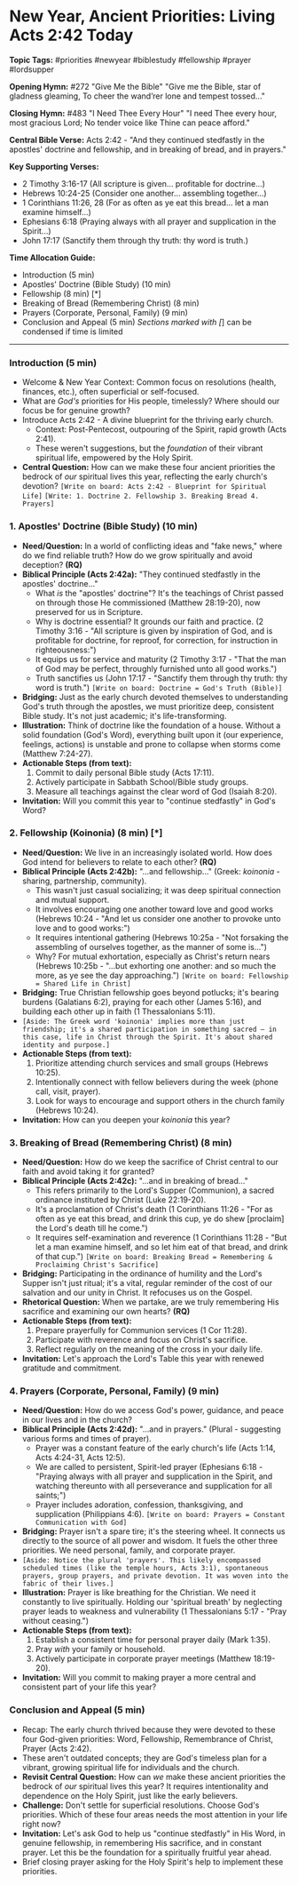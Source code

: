 # New Year, Ancient Priorities: Living Acts 2:42 Today

**Topic Tags:** #priorities #newyear #biblestudy #fellowship #prayer #lordsupper

**Opening Hymn:** #272 "Give Me the Bible"
"Give me the Bible, star of gladness gleaming, To cheer the wand’rer lone and tempest tossed..."

**Closing Hymn:** #483 "I Need Thee Every Hour"
"I need Thee every hour, most gracious Lord; No tender voice like Thine can peace afford."

**Central Bible Verse:** Acts 2:42 - "And they continued stedfastly in the apostles' doctrine and fellowship, and in breaking of bread, and in prayers."

**Key Supporting Verses:**
*   2 Timothy 3:16-17 (All scripture is given... profitable for doctrine...)
*   Hebrews 10:24-25 (Consider one another... assembling together...)
*   1 Corinthians 11:26, 28 (For as often as ye eat this bread... let a man examine himself...)
*   Ephesians 6:18 (Praying always with all prayer and supplication in the Spirit...)
*   John 17:17 (Sanctify them through thy truth: thy word is truth.)

**Time Allocation Guide:**
- Introduction (5 min)
- Apostles' Doctrine (Bible Study) (10 min)
- Fellowship (8 min) [*]
- Breaking of Bread (Remembering Christ) (8 min)
- Prayers (Corporate, Personal, Family) (9 min)
- Conclusion and Appeal (5 min)
*Sections marked with [*] can be condensed if time is limited

---

### Introduction (5 min)

*   Welcome & New Year Context: Common focus on resolutions (health, finances, etc.), often superficial or self-focused.
*   What are *God's* priorities for His people, timelessly? Where should our focus be for genuine growth?
*   Introduce Acts 2:42 - A divine blueprint for the thriving early church.
    *   Context: Post-Pentecost, outpouring of the Spirit, rapid growth (Acts 2:41).
    *   These weren't suggestions, but the *foundation* of their vibrant spiritual life, empowered by the Holy Spirit.
*   **Central Question:** How can we make these four ancient priorities the bedrock of *our* spiritual lives this year, reflecting the early church's devotion?
    `[Write on board: Acts 2:42 - Blueprint for Spiritual Life]`
    `[Write: 1. Doctrine 2. Fellowship 3. Breaking Bread 4. Prayers]`

### 1. Apostles' Doctrine (Bible Study) (10 min)

*   **Need/Question:** In a world of conflicting ideas and "fake news," where do we find reliable truth? How do we grow spiritually and avoid deception? **(RQ)**
*   **Biblical Principle (Acts 2:42a):** "They continued stedfastly in the apostles' doctrine..."
    *   What *is* the "apostles' doctrine"? It's the teachings of Christ passed on through those He commissioned (Matthew 28:19-20), now preserved for us in Scripture.
    *   Why is doctrine essential? It grounds our faith and practice. (2 Timothy 3:16 - "All scripture is given by inspiration of God, and is profitable for doctrine, for reproof, for correction, for instruction in righteousness:")
    *   It equips us for service and maturity (2 Timothy 3:17 - "That the man of God may be perfect, throughly furnished unto all good works.")
    *   Truth sanctifies us (John 17:17 - "Sanctify them through thy truth: thy word is truth.")
    `[Write on board: Doctrine = God's Truth (Bible)]`
*   **Bridging:** Just as the early church devoted themselves to understanding God's truth through the apostles, we must prioritize deep, consistent Bible study. It's not just academic; it's life-transforming.
*   **Illustration:** Think of doctrine like the foundation of a house. Without a solid foundation (God's Word), everything built upon it (our experience, feelings, actions) is unstable and prone to collapse when storms come (Matthew 7:24-27).
*   **Actionable Steps (from text):**
    1.  Commit to daily personal Bible study (Acts 17:11).
    2.  Actively participate in Sabbath School/Bible study groups.
    3.  Measure all teachings against the clear word of God (Isaiah 8:20).
*   **Invitation:** Will you commit this year to "continue stedfastly" in God's Word?

### 2. Fellowship (Koinonia) (8 min) [*]

*   **Need/Question:** We live in an increasingly isolated world. How does God intend for believers to relate to each other? **(RQ)**
*   **Biblical Principle (Acts 2:42b):** "...and fellowship..." (Greek: *koinonia* - sharing, partnership, community).
    *   This wasn't just casual socializing; it was deep spiritual connection and mutual support.
    *   It involves encouraging one another toward love and good works (Hebrews 10:24 - "And let us consider one another to provoke unto love and to good works:")
    *   It requires intentional gathering (Hebrews 10:25a - "Not forsaking the assembling of ourselves together, as the manner of some is...")
    *   Why? For mutual exhortation, especially as Christ's return nears (Hebrews 10:25b - "...but exhorting one another: and so much the more, as ye see the day approaching.")
    `[Write on board: Fellowship = Shared Life in Christ]`
*   **Bridging:** True Christian fellowship goes beyond potlucks; it's bearing burdens (Galatians 6:2), praying for each other (James 5:16), and building each other up in faith (1 Thessalonians 5:11).
*   `[Aside: The Greek word 'koinonia' implies more than just friendship; it's a shared participation in something sacred – in this case, life in Christ through the Spirit. It's about shared identity and purpose.]`
*   **Actionable Steps (from text):**
    1.  Prioritize attending church services and small groups (Hebrews 10:25).
    2.  Intentionally connect with fellow believers during the week (phone call, visit, prayer).
    3.  Look for ways to encourage and support others in the church family (Hebrews 10:24).
*   **Invitation:** How can you deepen your *koinonia* this year?

### 3. Breaking of Bread (Remembering Christ) (8 min)

*   **Need/Question:** How do we keep the sacrifice of Christ central to our faith and avoid taking it for granted?
*   **Biblical Principle (Acts 2:42c):** "...and in breaking of bread..."
    *   This refers primarily to the Lord's Supper (Communion), a sacred ordinance instituted by Christ (Luke 22:19-20).
    *   It's a proclamation of Christ's death (1 Corinthians 11:26 - "For as often as ye eat this bread, and drink this cup, ye do shew [proclaim] the Lord's death till he come.")
    *   It requires self-examination and reverence (1 Corinthians 11:28 - "But let a man examine himself, and so let him eat of that bread, and drink of that cup.")
    `[Write on board: Breaking Bread = Remembering & Proclaiming Christ's Sacrifice]`
*   **Bridging:** Participating in the ordinance of humility and the Lord's Supper isn't just ritual; it's a vital, regular reminder of the cost of our salvation and our unity in Christ. It refocuses us on the Gospel.
*   **Rhetorical Question:** When we partake, are we truly remembering His sacrifice and examining our own hearts? **(RQ)**
*   **Actionable Steps (from text):**
    1.  Prepare prayerfully for Communion services (1 Cor 11:28).
    2.  Participate with reverence and focus on Christ's sacrifice.
    3.  Reflect regularly on the meaning of the cross in your daily life.
*   **Invitation:** Let's approach the Lord's Table this year with renewed gratitude and commitment.

### 4. Prayers (Corporate, Personal, Family) (9 min)

*   **Need/Question:** How do we access God's power, guidance, and peace in our lives and in the church?
*   **Biblical Principle (Acts 2:42d):** "...and in prayers." (Plural - suggesting various forms and times of prayer).
    *   Prayer was a constant feature of the early church's life (Acts 1:14, Acts 4:24-31, Acts 12:5).
    *   We are called to persistent, Spirit-led prayer (Ephesians 6:18 - "Praying always with all prayer and supplication in the Spirit, and watching thereunto with all perseverance and supplication for all saints;")
    *   Prayer includes adoration, confession, thanksgiving, and supplication (Philippians 4:6).
    `[Write on board: Prayers = Constant Communication with God]`
*   **Bridging:** Prayer isn't a spare tire; it's the steering wheel. It connects us directly to the source of all power and wisdom. It fuels the other three priorities. We need personal, family, and corporate prayer.
*   `[Aside: Notice the plural 'prayers'. This likely encompassed scheduled times (like the temple hours, Acts 3:1), spontaneous prayers, group prayers, and private devotion. It was woven into the fabric of their lives.]`
*   **Illustration:** Prayer is like breathing for the Christian. We need it constantly to live spiritually. Holding our 'spiritual breath' by neglecting prayer leads to weakness and vulnerability (1 Thessalonians 5:17 - "Pray without ceasing.")
*   **Actionable Steps (from text):**
    1.  Establish a consistent time for personal prayer daily (Mark 1:35).
    2.  Pray *with* your family or household.
    3.  Actively participate in corporate prayer meetings (Matthew 18:19-20).
*   **Invitation:** Will you commit to making prayer a more central and consistent part of your life this year?

### Conclusion and Appeal (5 min)

*   Recap: The early church thrived because they were devoted to these four God-given priorities: Word, Fellowship, Remembrance of Christ, Prayer (Acts 2:42).
*   These aren't outdated concepts; they are God's timeless plan for a vibrant, growing spiritual life for individuals and the church.
*   **Revisit Central Question:** How can *we* make these ancient priorities the bedrock of *our* spiritual lives this year? It requires intentionality and dependence on the Holy Spirit, just like the early believers.
*   **Challenge:** Don't settle for superficial resolutions. Choose God's priorities. Which of these four areas needs the most attention in your life right now?
*   **Invitation:** Let's ask God to help us "continue stedfastly" in His Word, in genuine fellowship, in remembering His sacrifice, and in constant prayer. Let this be the foundation for a spiritually fruitful year ahead.
*   Brief closing prayer asking for the Holy Spirit's help to implement these priorities.